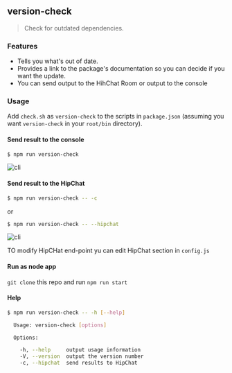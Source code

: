 ## version-check

> Check for outdated dependencies.



### Features
* Tells you what's out of date.
* Provides a link to the package's documentation so you can decide if you want the update.
* You can send output to the HihChat Room or output to the console


### Usage

Add `check.sh` as `version-check` to the scripts in `package.json` (assuming you want `version-check` in your `root/bin` directory).

#### Send result to the console


```bash
$ npm run version-check
```

![cli](http://content.screencast.com/users/rinat.ussenov/folders/Jing/media/9755cbff-ea5d-4b39-a34c-8f996f23044b/00000098.png)

#### Send result to the HipChat


```bash
$ npm run version-check -- -c
```

or

```bash
$ npm run version-check -- --hipchat
```


![cli](http://content.screencast.com/users/rinat.ussenov/folders/Jing/media/e00c1769-af41-46e8-8588-4aa43bdec5c4/00000099.png)


TO modify HipCHat end-point yu can edit HipChat section in `config.js`

#### Run as node app
`git clone` this repo and run `npm run start`

#### Help

```bash
$ npm run version-check -- -h [--help]

  Usage: version-check [options]

  Options:

    -h, --help     output usage information
    -V, --version  output the version number
    -c, --hipchat  send results to HipChat
```

